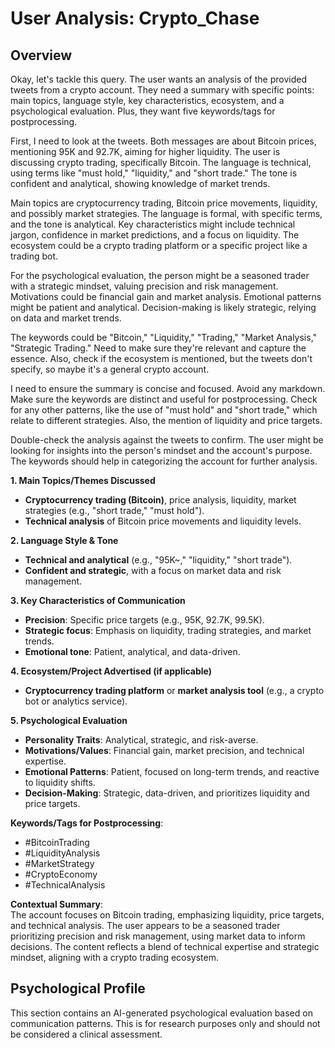 # User Analysis: Crypto_Chase

## Overview

<think>
Okay, let's tackle this query. The user wants an analysis of the provided tweets from a crypto account. They need a summary with specific points: main topics, language style, key characteristics, ecosystem, and a psychological evaluation. Plus, they want five keywords/tags for postprocessing.

First, I need to look at the tweets. Both messages are about Bitcoin prices, mentioning 95K and 92.7K, aiming for higher liquidity. The user is discussing crypto trading, specifically Bitcoin. The language is technical, using terms like "must hold," "liquidity," and "short trade." The tone is confident and analytical, showing knowledge of market trends.

Main topics are cryptocurrency trading, Bitcoin price movements, liquidity, and possibly market strategies. The language is formal, with specific terms, and the tone is analytical. Key characteristics might include technical jargon, confidence in market predictions, and a focus on liquidity. The ecosystem could be a crypto trading platform or a specific project like a trading bot. 

For the psychological evaluation, the person might be a seasoned trader with a strategic mindset, valuing precision and risk management. Motivations could be financial gain and market analysis. Emotional patterns might be patient and analytical. Decision-making is likely strategic, relying on data and market trends.

The keywords could be "Bitcoin," "Liquidity," "Trading," "Market Analysis," "Strategic Trading." Need to make sure they're relevant and capture the essence. Also, check if the ecosystem is mentioned, but the tweets don't specify, so maybe it's a general crypto account. 

I need to ensure the summary is concise and focused. Avoid any markdown. Make sure the keywords are distinct and useful for postprocessing. Check for any other patterns, like the use of "must hold" and "short trade," which relate to different strategies. Also, the mention of liquidity and price targets. 

Double-check the analysis against the tweets to confirm. The user might be looking for insights into the person's mindset and the account's purpose. The keywords should help in categorizing the account for further analysis.
</think>

**1. Main Topics/Themes Discussed**  
- **Cryptocurrency trading (Bitcoin)**, price analysis, liquidity, market strategies (e.g., "short trade," "must hold").  
- **Technical analysis** of Bitcoin price movements and liquidity levels.  

**2. Language Style & Tone**  
- **Technical and analytical** (e.g., "95K~," "liquidity," "short trade").  
- **Confident and strategic**, with a focus on market data and risk management.  

**3. Key Characteristics of Communication**  
- **Precision**: Specific price targets (e.g., 95K, 92.7K, 99.5K).  
- **Strategic focus**: Emphasis on liquidity, trading strategies, and market trends.  
- **Emotional tone**: Patient, analytical, and data-driven.  

**4. Ecosystem/Project Advertised (if applicable)**  
- **Cryptocurrency trading platform** or **market analysis tool** (e.g., a crypto bot or analytics service).  

**5. Psychological Evaluation**  
- **Personality Traits**: Analytical, strategic, and risk-averse.  
- **Motivations/Values**: Financial gain, market precision, and technical expertise.  
- **Emotional Patterns**: Patient, focused on long-term trends, and reactive to liquidity shifts.  
- **Decision-Making**: Strategic, data-driven, and prioritizes liquidity and price targets.  

**Keywords/Tags for Postprocessing**:  
- #BitcoinTrading  
- #LiquidityAnalysis  
- #MarketStrategy  
- #CryptoEconomy  
- #TechnicalAnalysis  

**Contextual Summary**:  
The account focuses on Bitcoin trading, emphasizing liquidity, price targets, and technical analysis. The user appears to be a seasoned trader prioritizing precision and risk management, using market data to inform decisions. The content reflects a blend of technical expertise and strategic mindset, aligning with a crypto trading ecosystem.

## Psychological Profile

This section contains an AI-generated psychological evaluation based on communication patterns. This is for research purposes only and should not be considered a clinical assessment.